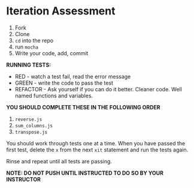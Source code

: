 # Iteration Assessment

1. Fork
1. Clone
1. `cd` into the repo
1. run `mocha`
1. Write your code, add, commit

__RUNNING TESTS:__

* RED - watch a test fail, read the error message
* GREEN - write the code to pass the test
* REFACTOR - Ask yourself if you can do it better. Cleaner code. Well named functions and variables.

__YOU SHOULD COMPLETE THESE IN THE FOLLOWING ORDER__

1. `reverse.js`
1. `sum_columns.js`
1. `transpose.js`

You should work through tests one at a time. When you have passed the first test,
delete the `x` from the next `xit` statement and run the tests again.

Rinse and repeat until all tests are passing.

__NOTE: DO NOT PUSH UNTIL INSTRUCTED TO DO SO BY YOUR INSTRUCTOR__
